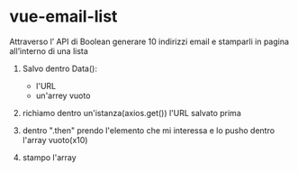 # vue-email-list

Attraverso l’ API di Boolean generare 10 indirizzi email e stamparli in pagina all’interno di una lista

1. Salvo dentro Data():

     - l'URL 
     - un'arrey vuoto

2. richiamo dentro un'istanza(axios.get()) l'URL salvato prima

3. dentro ".then" prendo l'elemento che mi interessa e lo pusho dentro l'array vuoto(x10)

4. stampo l'array 


